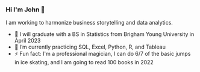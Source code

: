 ### Hi I'm John 👋

I am working to harmonize business storytelling and data analytics.

- 🔭 I will graduate with a BS in Statistics from Brigham Young University in April 2023
- 🌱 I’m currently practicing SQL, Excel, Python, R, and Tableau
- ⚡ Fun fact: I'm a professional magician, I can do 6/7 of the basic jumps in ice skating, and I am going to read 100 books in 2022
